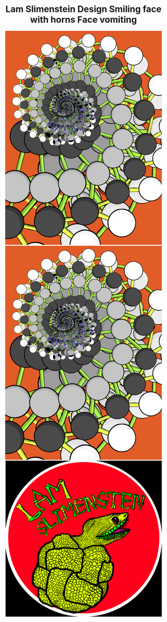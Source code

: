 
<h1 align="center"> Lam Slimenstein Design Smiling face with horns
Face vomiting</h1>
<div align="center">
<img src="https://raw.githubusercontent.com/LamSlimenstein/Portfolio/main/Work/jesusPiece.png" alt="Cheeks??">
   
 </a>
 <img src="https://raw.githubusercontent.com/LamSlimenstein/Portfolio/main/Work/jesusPiece.png" alt="Be Mine??">
 
 <img src="/LamSlimenstein.png" alt="Goddess??">
 
 <a href="https://twitter.com/lamslimenstein" target="_blank">
    <img alt="Twitter: LamSlimenstein" src="https://raw.githubusercontent.com/LamSlimenstein/Portfolio/main/Work/splashMountainZiggurath.png/>
 </div>
